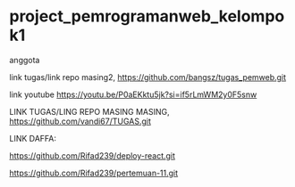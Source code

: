 # project_pemrogramanweb_kelompok1
anggota

link tugas/link repo masing2, https://github.com/bangsz/tugas_pemweb.git


link youtube https://youtu.be/P0aEKktu5jk?si=if5rLmWM2y0F5snw


LINK TUGAS/LING REPO MASING MASING, https://github.com/vandi67/TUGAS.git

LINK DAFFA:

https://github.com/Rifad239/deploy-react.git

https://github.com/Rifad239/pertemuan-11.git
